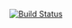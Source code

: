 [![Build Status](https://travis-ci.org/vivekm92/Notes.svg?branch=master)](https://travis-ci.org/vivekm92/Notes)
